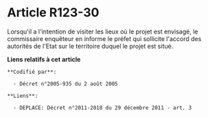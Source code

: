 # Article R123-30

Lorsqu'il a l'intention de visiter les lieux où le projet est envisagé, le commissaire enquêteur en informe le préfet qui
sollicite l'accord des autorités de l'Etat sur le territoire duquel le projet est situé.

**Liens relatifs à cet article**

	**Codifié par**:

	  - Décret n°2005-935 du 2 août 2005

	**Liens**:

	  - DEPLACE: Décret n°2011-2018 du 29 décembre 2011 - art. 3
